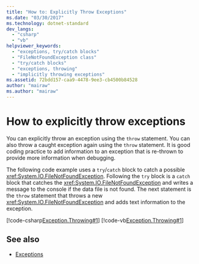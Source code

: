 ```yaml
---
title: "How to: Explicitly Throw Exceptions"
ms.date: "03/30/2017"
ms.technology: dotnet-standard
dev_langs: 
  - "csharp"
  - "vb"
helpviewer_keywords: 
  - "exceptions, try/catch blocks"
  - "FileNotFoundException class"
  - "try/catch blocks"
  - "exceptions, throwing"
  - "implicitly throwing exceptions"
ms.assetid: 72bdd157-caa9-4478-9ee3-cb4500b84528
author: "mairaw"
ms.author: "mairaw"
---
```

# How to explicitly throw exceptions

You can explicitly throw an exception using the `throw` statement. You can also throw a caught exception again using the `throw` statement. It is good coding practice to add information to an exception that is re-thrown to provide more information when debugging.

The following code example uses a `try`/`catch` block to catch a possible <xref:System.IO.FileNotFoundException>. Following the `try` block is a `catch` block that catches the <xref:System.IO.FileNotFoundException> and writes a message to the console if the data file is not found. The next statement is the `throw` statement that throws a new <xref:System.IO.FileNotFoundException> and adds text information to the exception.

[!code-csharp[Exception.Throwing#1](../../../samples/snippets/csharp/VS_Snippets_CLR/Exception.Throwing/CS/throw.cs#1)]
[!code-vb[Exception.Throwing#1](../../../samples/snippets/visualbasic/VS_Snippets_CLR/Exception.Throwing/VB/throw.vb#1)]  

## See also

- [Exceptions](index.md)
